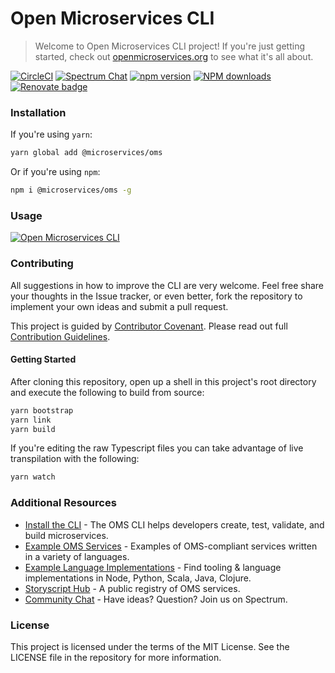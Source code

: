 # Open Microservices CLI

> Welcome to Open Microservices CLI project! If you're just getting started, check out [openmicroservices.org][website] to see what it's all about.

[![CircleCI](https://circleci.com/gh/microservices/cli.svg?style=svg)](https://circleci.com/gh/microservices/cli)
[![Spectrum Chat](https://withspectrum.github.io/badge/badge.svg)](https://spectrum.chat/open-microservices)
[![npm version](https://img.shields.io/npm/v/@microservices/oms)](https://img.shields.io/npm/v/@microservices/oms)
[![NPM downloads](https://img.shields.io/npm/dm/@microservices/oms.svg)](https://www.npmjs.com/package/@microservices/oms)
[![Renovate badge](https://badges.renovateapi.com/github/microservices/cli)](https://renovatebot.com/)

### Installation

If you're using `yarn`:

``` sh
yarn global add @microservices/oms
```

Or if you're using `npm`:

``` sh
npm i @microservices/oms -g
```

### Usage

[![Open Microservices CLI](https://raw.githubusercontent.com/microservices/oms/master/.github/oms-cli-usage-carbon.png)](https://raw.githubusercontent.com/microservices/oms/master/.github/oms-cli-usage-carbon.png)

### Contributing

All suggestions in how to improve the CLI are very welcome. Feel free share your thoughts in the Issue tracker, or even better, fork the repository to implement your own ideas and submit a pull request.

This project is guided by [Contributor Covenant](https://github.com/microservices/.github/blob/master/CODE_OF_CONDUCT.md). Please read out full [Contribution Guidelines](https://github.com/microservices/.github/blob/master/CONTRIBUTING.md).

#### Getting Started

After cloning this repository, open up a shell in this project's root directory and execute the following to build from source:

``` sh
yarn bootstrap
yarn link
yarn build
```

If you're editing the raw Typescript files you can take advantage of live transpilation with the following:

``` sh
yarn watch
```

### Additional Resources

* [Install the CLI](https://github.com/microservices/oms) - The OMS CLI helps developers create, test, validate, and build microservices.
* [Example OMS Services](https://github.com/oms-services) - Examples of OMS-compliant services written in a variety of languages.
* [Example Language Implementations](https://github.com/microservices) - Find tooling & language implementations in Node, Python, Scala, Java, Clojure.
* [Storyscript Hub](https://hub.storyscript.io) - A public registry of OMS services.
* [Community Chat](https://spectrum.chat/open-microservices) - Have ideas? Question? Join us on Spectrum.

### License

This project is licensed under the terms of the MIT License. See the LICENSE file in the repository for more information.

[website]:https://openmicroservices.org/
